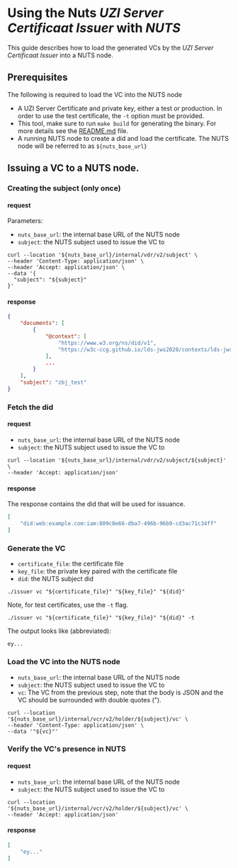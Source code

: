 # Using the Nuts *UZI Server Certificaat Issuer* with *NUTS*
This guide describes how to load the generated VCs by the *UZI Server Certificaat Issuer* into a NUTS node.

## Prerequisites
The following is required to load the VC into the NUTS node
 * A UZI Server Certificate and private key, either a test or production. In order to use the test certificate, the `-t` option must be provided.
 * This tool, make sure to run `make build` for generating the binary. For more details see the [README.md](README.md) file.
 * A running NUTS node to create a did and load the certificate. The NUTS node will be referred to as ``${nuts_base_url}``

## Issuing a VC to a NUTS node.
### Creating the subject (only once)
#### request
Parameters:
 * `nuts_base_url`: the internal base URL of the NUTS node
 * `subject`: the NUTS subject used to issue the VC to
```shell
curl --location '${nuts_base_url}/internal/vdr/v2/subject' \
--header 'Content-Type: application/json' \
--header 'Accept: application/json' \
--data '{
  "subject": "${subject}"
}'
```
#### response
```json
{
    "documents": [
        {
            "@context": [
                "https://www.w3.org/ns/did/v1",
                "https://w3c-ccg.github.io/lds-jws2020/contexts/lds-jws2020-v1.json"
            ],
            ...
        }
    ],
    "subject": "zbj_test"
}
```
### Fetch the did
#### request
* `nuts_base_url`: the internal base URL of the NUTS node
* `subject`: the NUTS subject used to issue the VC to
```shell
curl --location '${nuts_base_url}/internal/vdr/v2/subject/${subject}' \
--header 'Accept: application/json'
```
#### response
The response contains the did that will be used for issuance.
```json
[
    "did:web:example.com:iam:809c0e66-dba7-496b-96b9-cd3ac71c34ff"
]
```
### Generate the VC
* `certificate_file`: the certificate file
* `key_file`: the private key paired with the certificate file
* `did`: the NUTS subject did
```shell
./issuer vc "${certificate_file}" "${key_file}" "${did}"
```
Note, for test certificates, use the `-t` flag.
```shell
./issuer vc "${certificate_file}" "${key_file}" "${did}" -t
```
The output looks like (abbreviated):
```text
ey...
```
### Load the VC into the NUTS node
* `nuts_base_url`: the internal base URL of the NUTS node
* `subject`: the NUTS subject used to issue the VC to
* `vc`: The VC from the previous step, note that the body is JSON and the VC should be surrounded with double quotes (").
```shell
curl --location '${nuts_base_url}/internal/vcr/v2/holder/${subject}/vc' \
--header 'Content-Type: application/json' \
--data '"${vc}"'
```

### Verify the VC's presence in NUTS
#### request
* `nuts_base_url`: the internal base URL of the NUTS node
* `subject`: the NUTS subject used to issue the VC to
```shell
curl --location '${nuts_base_url}/internal/vcr/v2/holder/${subject}/vc' \
--header 'Accept: application/json'
```
#### response
```json
[
    "ey..."
]
```
